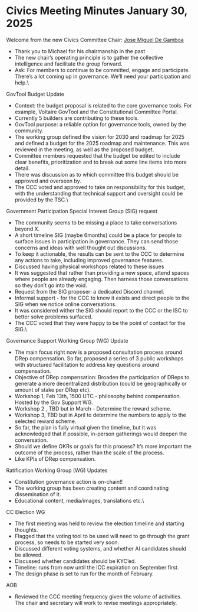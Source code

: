 # Civics Meeting Minutes January 30, 2025

Welcome from the new Civics Committee Chair: [Jose Miguel De Gamboa](mailto:jmdegamboa@hagamosvaca.com)

* Thank you to Michael for his chairmanship in the past
* The new chair’s operating principle is to gather the collective intelligence and facilitate the group forward.
* Ask: For members to continue to be committed, engage and participate. There’s a lot coming up in governance.  We’ll need your participation and help.\


GovTool Budget Update

* Context: the budget proposal is related to the core governance tools. For example, Voltaire GovTool and the Constitutional Committee Portal.
* Currently 5 builders are contributing to these tools.
* GovTool purpose: a reliable option for governance tools, owned by the community.
* The working group defined the vision for 2030 and roadmap for 2025 and defined a budget for the 2025 roadmap and maintenance. This was reviewed in the meeting, as well as the proposed budget.&#x20;
* Committee members requested that the budget be edited to include clear benefits, prioritization and to break out some line items into more detail.
* There was discussion as to which committee this budget should be approved and overseen by.&#x20;
* The CCC voted and approved to take on responsibility for this budget, with the understanding that technical support and oversight could be provided by the TSC.\


Government Participation Special Interest Group (SIG) request

* The community seems to be missing a place to take conversations beyond X.
* A short timeline SIG (maybe 6months) could be a place for people to surface issues in participation in governance. They can send those concerns and ideas with well thought out discussions.
* To keep it actionable, the results can be sent to the CCC to determine any actions to take, including improved governance features.
* Discussed having physical workshops related to these issues
* It was suggested that rather than providing a new space, attend spaces where people are already engaging. Then harness those conversations so they don’t go into the void.&#x20;
* Request from the SIG proposer: a dedicated Discord channel.
* Informal support - for the CCC to know it exists and direct people to the SIG when we notice online conversations.
* It was considered wither the SIG should report to the CCC or the ISC to better solve problems surfaced.
* The CCC voted that they were happy to be the point of contact for the SIG.\


Governance Support Working Group (WG) Update

* The main focus right now is a proposed consultation process around DRep compensation. So far, proposed a series of 3 public workshops with structured facilitation to address key questions around compensation.
* Objective of DRep compensation: Broaden the participation of DReps to generate a more decentralized distribution (could be geographically or amount of stake per DRep etc).
* Workshop 1, Feb 13th, 1500 UTC - philosophy behind compensation. Hosted by the Gov Support WG.
* Workshop 2 , TBD but in March - Determine the reward scheme.
* Workshop 3, TBD but in April to determine the numbers to apply to the selected reward scheme.&#x20;
* So far, the plan is fully virtual given the timeline, but it was acknowledged that if possible, in-person gatherings would deepen the conversation.
* Should we define OKRs or goals for this process?  It’s more important the outcome of the process, rather than the scale of the process.
* Like KPIs of DRep compensation.



Ratification Working Group (WG) Updates&#x20;

* Constitution governance action is on-chain!!
* The working group has been creating content and coordinating dissemination of it.
* Educational content, media/images, translations etc.\


CC Election WG

* The first meeting was held to review the election timeline and starting thoughts.
* Flagged that the voting tool to be used will need to go through the grant process, so needs to be started very soon.
* Discussed different voting systems, and whether AI candidates should be allowed.
* Discussed whether candidates should be KYC’ed.
* Timeline: runs from now until the ICC expiration on September first.
* The design phase is set to run for the month of February.



AOB

* Reviewed the CCC meeting frequency given the volume of activities. The chair and secretary will work to revise meetings appropriately.
